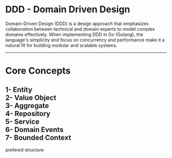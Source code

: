 # DDD - Domain Driven Design
Domain-Driven Design (DDD) is a design approach that emphasizes collaboration between technical and domain experts to model complex domains effectively. When implementing DDD in Go (Golang), the language's simplicity and focus on concurrency and performance make it a natural fit for building modular and scalable systems.

-----
# Core Concepts 
1- Entity<br>
2- Value Object<br>
3- Aggregate<br>
4- Repository<br>
5- Service<br>
6- Domain Events<br>
7- Bounded Context<br>
-----
prefered structure
